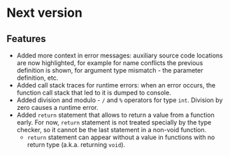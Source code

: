 # Next version

## Features

- Added more context in error messages: auxiliary source code locations
  are now highlighted, for example for name conflicts the previous definition
  is shown, for argument type mismatch - the parameter definition, etc.
- Added call stack traces for runtime errors: when an error occurs, the
  function call stack that led to it is dumped to console.
- Added division and modulo - `/` and `%` operators for type `int`.
  Division by zero causes a runtime error.
- Added `return` statement that allows to return a value from a function
  early. For now, `return` statement is not treated specially by the type
  checker, so it cannot be the last statement in a non-void function.
  - `return` statement can appear without a value in functions with no
    return type (a.k.a. returning `void`).